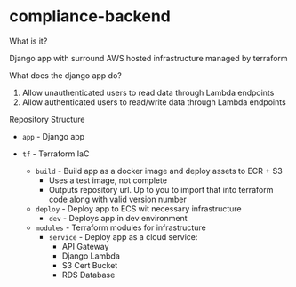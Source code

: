 # compliance-backend

What is it?

Django app with surround AWS hosted infrastructure managed by terraform

What does the django app do?
1. Allow unauthenticated users to read data through Lambda endpoints
2. Allow authenticated users to read/write data through Lambda endpoints

Repository Structure

- `app` - Django app

- `tf` - Terraform IaC
  - `build` - Build app as a docker image and deploy assets to ECR + S3
    - Uses a test image, not complete
    - Outputs repository url. Up to you to import that into terraform code along with valid version number
  - `deploy` - Deploy app to ECS wit necessary infrastructure
    -  `dev` - Deploys app in dev environment 
  - `modules` - Terraform modules for infrastructure
    - `service` - Deploy app as a cloud service:
      - API Gateway
      - Django Lambda
      - S3 Cert Bucket
      - RDS Database